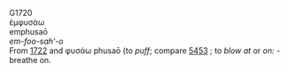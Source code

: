 <body>
  <p>G1720<br>  ἐμφυσάω  <br> emphusaō  <br><i>em-foo-sah‘-o </i><br>From <a href="g1722.htm">1722</a> and   φυσάω    phusaō   (to <i>puff</i>; compare <a href="g5453.htm">5453</a> ; to <i>blow</i> <i>at</i> or <i>on:</i> - breathe on.<br></p>
 </body>